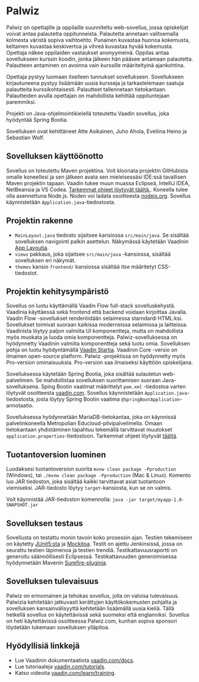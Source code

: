 # Palwiz

Palwiz on opettajille ja oppilaille suunniteltu web-sovellus, jossa opiskelijat voivat antaa palautetta oppitunneista. Palautetta annetaan valitsemalla kolmesta väristä sopiva vaihtoehto. Punainen kuvastaa huonoa kokemusta, keltainen kuvastaa keskivertoa ja vihreä kuvastaa hyvää kokemusta. Opettaja näkee oppilaiden vastaukset anonyymeinä. Oppilas antaa sovellukseen kurssin koodin, jonka jälkeen hän pääsee antamaan palautetta. Palautteen antaminen on avoinna vain kurssille määriteltyinä ajankohtina.

Opettaja pystyy luomaan itselleen tunnukset sovellukseen. Sovellukseen kirjautuneena pystyy lisäämään uusia kursseja ja tarkastelemaan saatuja palautteita kurssikohtaisesti. Palautteet tallennetaan tietokantaan. Palautteiden avulla opettajan on mahdollista kehittää oppituntejaan paremmiksi.

Projekti on Java-ohjelmointikielellä toteutettu Vaadin sovellus, joka hyödyntää Spring Bootia.

Sovelluksen ovat kehittäneet Atte Asikainen, Juho Ahola, Eveliina Heino ja Sebastian Wolf.

## Sovelluksen käyttöönotto

Sovellus on toteutettu Maven projektina. Voit kloonata projektin GitHubista omalle koneellesi ja sen jälkeen avata sen mieleisessäsi IDE:ssä tavallisen Maven projektin tapaan. Vaadin tukee muun muassa Eclipseä, IntelliJ IDEA, NetBeansia ja VS Codea. [Tarkemmat ohjeet löytyvät täältä.](https://vaadin.com/docs/latest/guide/step-by-step/importing). Koneella tulee olla asennettuna Node.js. Noden voi ladata osoitteesta [nodejs.org](https://nodejs.org/en/). Sovellus käynnistetään `Application.java`-tiedostosta.

## Projektin rakenne

- `MainLayout.java` tiedosto sijaitsee kansiossa `src/main/java`. Se sisältää sovelluksen navigointi palkin asettelun. Näkymässä käytetään Vaadinin
  [App Layoutia](https://vaadin.com/docs/components/app-layout).
- `views` pakkaus, joka sijaitsee `src/main/java` -kansiossa, sisältää sovelluksen eri näkymät.
- `themes` kansio `frontend/` kansiossa sisältää itse määritetyt CSS-tiedostot.

## Projektin kehitysympäristö

Sovellus on luotu käyttämällä Vaadin Flow full-stack sovelluskehystä. Vaadinia käyttäessä sekä frontend että backend voidaan kirjoittaa Javalla. Vaadin Flow -sovellukset renderöidään selaimessa starndardi HTML:ksi. Sovellukset toimivat suoraan kaikissa moderneissa selaimissa ja laitteissa. Vaadinista löytyy paljon valmiita UI komponentteja, mutta on mahdollista myös muokata ja luoda omia komponentteja. Palwiz-sovelluksessa on hyödynnetty Vaadinin valmiita komponentteja sekä luotu omia. Sovelluksen pohja on luotu hyödyntämällä [Vaadin Startia](https://start.vaadin.com/). Vaadinin Core -versio on ilmainen open-source platform. Palwiz -projektissa on hyödynnetty myös Pro-version ominaisuuksia. Pro-version saa ilmaiseksi käyttöön opiskelijana.

Sovelluksessa käytetään Spring Bootia, joka sisältää sulautetun web-palvelimen. Se mahdollistaa sovelluksen suorittamisen suoraan Java-sovelluksena. Sping Bootin vaatimat määrittelyt `pom.xml` -tiedostoa varten löytyvät osoitteesta [vaadin.com](https://vaadin.com/docs/latest/integrations/spring/spring-boot). Sovellus käynnistetään `Application.java`-tiedostosta, josta löytyy Spring Bootin vaatima `@SpringBootApplication`-annotaatio.

Sovelluksessa hyödynnetään MariaDB-tietokantaa, joka on käynnissä palvelinkoneella Metropolian Educloud-pilvipalvelimella. Omaan tietokantaan yhdistäminen tapahtuu tekemällä tarvittavat muutokset `application.properties`-tiedostoon. Tarkemmat ohjeet löytyvät [täältä](https://vaadin.com/docs/latest/integrations/databases/mysql).

## Tuotantoversion luominen

Luodaksesi tuotantoversion suorita `mvnw clean package -Pproduction` (Windows),
tai `./mvnw clean package -Pproduction` (Mac & Linux). Komento luo
JAR tiedoston, joka sisältää kaikki tarvittavat asiat tuotantoon viemiseksi. JAR-tiedosto löytyy `target`-kansiosta, kun se on valmis.

Voit käynnistää JAR-tiedoston komennolla:
`java -jar target/myapp-1.0-SNAPSHOT.jar`

## Sovelluksen testaus

Sovellusta on testattu monin tavoin koko prosessin ajan. Testien tekemiseen on käytetty [JUnit5:sta](https://junit.org/junit5/) ja [Mockitoa](https://site.mockito.org/). Testit on ajettu Jenkinsissä, jossa on seurattu testien läpimenoa ja testien trendiä. Testikattavuusraportti on generoitu säännöllisesti Eclipsessä. Testikattavuuden generoimisessa hyödynnetään Mavenin [Surefire-pluginia](https://maven.apache.org/surefire/maven-surefire-report-plugin/).

## Sovelluksen tulevaisuus

Palwiz on erinomainen ja tehokas sovellus, jolla on valoisa tulevaisuus. Palwizia kehitetään jatkuvasti kerättyjen käyttökokemusten pohjalta ja sovelluksen kansainvälisyyttä kehitetään lisäämällä uusia kieliä. Tällä hetkellä sovellus on käytettävissä sekä suomeksi että englanniksi. Sovellus on heti käytettävissä osoitteessa Palwiz.com, kunhan sopiva sponsori löydetään tukemaan sovelluksen ylläpitoa.

## Hyödyllisiä linkkejä

- Lue Vaadinin dokumentaatiota [vaadin.com/docs](https://vaadin.com/docs).
- Lue tutoriaaleja [vaadin.com/tutorials](https://vaadin.com/tutorials).
- Katso videoita [vaadin.com/learn/training](https://vaadin.com/learn/training).
